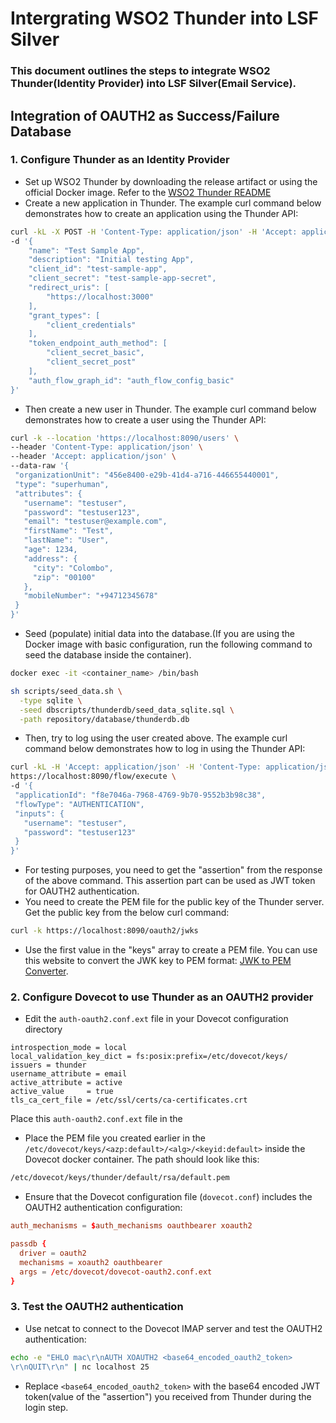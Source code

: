 # Intergrating WSO2 Thunder into LSF Silver

### This document outlines the steps to integrate WSO2 Thunder(Identity Provider) into LSF Silver(Email Service).

## Integration of OAUTH2 as Success/Failure Database

### 1. Configure Thunder as an Identity Provider
- Set up WSO2 Thunder by downloading the release artifact or using the official Docker image. Refer to the [WSO2 Thunder README](https://github.com/asgardeo/thunder/blob/main/README.md)
- Create a new application in Thunder. The example curl command below demonstrates how to create an application using the Thunder API:

```bash
curl -kL -X POST -H 'Content-Type: application/json' -H 'Accept: application/json' https://localhost:8090/applications \
-d '{
    "name": "Test Sample App",
    "description": "Initial testing App",
    "client_id": "test-sample-app",        
    "client_secret": "test-sample-app-secret",         
    "redirect_uris": [
        "https://localhost:3000"
    ],
    "grant_types": [
        "client_credentials"
    ],
    "token_endpoint_auth_method": [
        "client_secret_basic",
        "client_secret_post"
    ],
    "auth_flow_graph_id": "auth_flow_config_basic"
}'
```
- Then create a new user in Thunder. The example curl command below demonstrates how to create a user using the Thunder API:

```bash
curl -k --location 'https://localhost:8090/users' \
--header 'Content-Type: application/json' \
--header 'Accept: application/json' \
--data-raw '{
 "organizationUnit": "456e8400-e29b-41d4-a716-446655440001",
 "type": "superhuman",
 "attributes": {
   "username": "testuser",
   "password": "testuser123",
   "email": "testuser@example.com",
   "firstName": "Test",
   "lastName": "User",
   "age": 1234,
   "address": {
     "city": "Colombo",
     "zip": "00100"
   },
   "mobileNumber": "+94712345678"
 }
}'
```
- Seed (populate) initial data into the database.(If you are using the Docker image with basic configuration, run the following command to seed the database inside the container). 
```bash
docker exec -it <container_name> /bin/bash
```
```bash
sh scripts/seed_data.sh \
  -type sqlite \
  -seed dbscripts/thunderdb/seed_data_sqlite.sql \
  -path repository/database/thunderdb.db
```
- Then, try to log using the user created above. The example curl command below demonstrates how to log in using the Thunder API:

```bash
curl -kL -H 'Accept: application/json' -H 'Content-Type: application/json' \
https://localhost:8090/flow/execute \
-d '{
 "applicationId": "f8e7046a-7968-4769-9b70-9552b3b98c38",
 "flowType": "AUTHENTICATION",
 "inputs": {
   "username": "testuser",
   "password": "testuser123"
 }
}'
```
- For testing purposes, you need to get the "assertion" from the response of the above command. This assertion part can be used as JWT token for OAUTH2 authentication.
- You need to create the PEM file for the public key of the Thunder server. Get the public key from the below curl command:

```bash
curl -k https://localhost:8090/oauth2/jwks
```
- Use the first value in the "keys" array to create a PEM file. You can use this website to convert the JWK key to PEM format: [JWK to PEM Converter](https://8gwifi.org/jwkconvertfunctions.jsp).


### 2. Configure Dovecot to use Thunder as an OAUTH2 provider
- Edit the `auth-oauth2.conf.ext` file in your Dovecot configuration directory
```
introspection_mode = local
local_validation_key_dict = fs:posix:prefix=/etc/dovecot/keys/
issuers = thunder
username_attribute = email
active_attribute = active
active_value     = true
tls_ca_cert_file = /etc/ssl/certs/ca-certificates.crt
```

Place this `auth-oauth2.conf.ext` file in the 

- Place the PEM file you created earlier in the `/etc/dovecot/keys/<azp:default>/<alg>/<keyid:default>` inside the Dovecot docker container. The path should look like this:
```bash
/etc/dovecot/keys/thunder/default/rsa/default.pem
```
- Ensure that the Dovecot configuration file (`dovecot.conf`) includes the OAUTH2 authentication configuration:
```conf
auth_mechanisms = $auth_mechanisms oauthbearer xoauth2

passdb {
  driver = oauth2
  mechanisms = xoauth2 oauthbearer
  args = /etc/dovecot/dovecot-oauth2.conf.ext
}
```

### 3. Test the OAUTH2 authentication
- Use netcat to connect to the Dovecot IMAP server and test the OAUTH2 authentication:
```bash
echo -e "EHLO mac\r\nAUTH XOAUTH2 <base64_encoded_oauth2_token>
\r\nQUIT\r\n" | nc localhost 25
```
- Replace `<base64_encoded_oauth2_token>` with the base64 encoded JWT token(value of the "assertion") you received from Thunder during the login step.